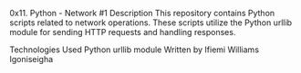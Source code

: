 0x11. Python - Network #1
Description
This repository contains Python scripts related to network operations. These scripts utilize the Python urllib module for sending HTTP requests and handling responses.

Technologies Used
Python
urllib module
 Written by Ifiemi Williams Igoniseigha
